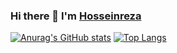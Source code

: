 ### Hi there 👋 I'm [Hosseinreza ](https://www.github.com/2x-Hra)

[![Anurag's GitHub stats](https://github-readme-stats.vercel.app/api?username=2x-Hra&count_private=true&show_icons=true&theme=maroongold&include_all_commits=true)](https://github.com/anuraghazra/github-readme-stats)
[![Top Langs](https://github-readme-stats.vercel.app/api/top-langs/?username=2x-Hra&layout=compact&theme=maroongold&langs_count=8)](https://github.com/anuraghazra/github-readme-stats)













